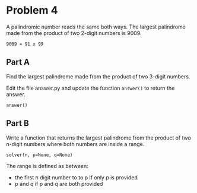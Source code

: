 # Problem 4

A palindromic number reads the same both ways. The largest 
palindrome made from the product of two 2-digit numbers is 9009.

```
9009 = 91 x 99
```

## Part A

Find the largest palindrome made from the product of two 3-digit numbers.

Edit the file answer.py and update the function `answer()` to return the answer.

```
answer()
```

## Part B

Write a function that returns the largest palindrome from the product of two n-digit numbers where both numbers are inside a range.

```
solver(n, p=None, q=None)
```

The range is defined as between:
- the first n digit number to to p if only p is provided
- p and q if p and q are both provided


